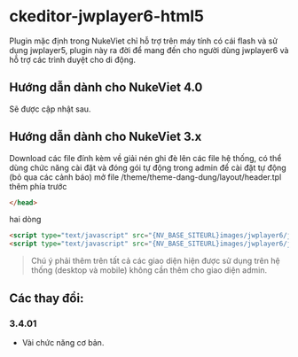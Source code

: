 ckeditor-jwplayer6-html5
========================

Plugin mặc định trong NukeViet chỉ hỗ trợ trên máy tính có cái flash và sử dụng jwplayer5, plugin này ra đời để mang đến cho người dùng jwplayer6 và hỗ trợ các trình duyệt cho di động.

## Hướng dẫn dành cho NukeViet 4.0

Sẽ được cập nhật sau.

## Hướng dẫn dành cho NukeViet 3.x

Download các file đính kèm về giải nén ghi đè lên các file hệ thống, có thể dùng chức năng cài đặt và đóng gói tự động trong admin để cài đặt tự động (bỏ qua các cảnh báo) mở file /theme/theme-dang-dung/layout/header.tpl thêm phía trước
```html
</head>
```
hai dòng
```html
<script type="text/javascript" src="{NV_BASE_SITEURL}images/jwplayer6/jwplayer.js"></script>
<script type="text/javascript" src="{NV_BASE_SITEURL}images/jwplayer6/jwplayer.trigger.js"></script>
```
> Chú ý phải thêm trên tất cả các giao diện hiện được sử dụng trên hệ thống (desktop và mobile) không cần thêm cho giao diện admin.

## Các thay đổi:
### 3.4.01
* Vài chức năng cơ bản.
